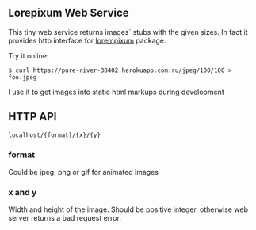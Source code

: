 ## Lorepixum Web Service

This tiny web service returns images` stubs with the given sizes. In fact it provides http interface for [lorempixum](https://github.com/vitkarpov/lorempixum) package.

Try it online:

```
$ curl https://pure-river-38402.herokuapp.com.ru/jpeg/100/100 > foo.jpeg
```

I use it to get images into static html markups during development

## HTTP API

```
localhost/{format}/{x}/{y}
```

### format

Could be jpeg, png or gif for animated images

### x and y

Width and height of the image. Should be positive integer, otherwise web server returns a bad request error.
